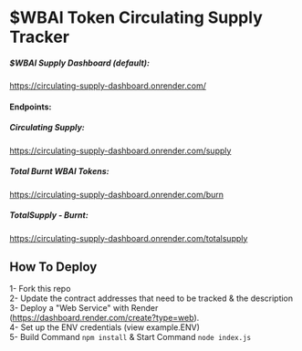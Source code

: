# $WBAI Token Circulating Supply Tracker

##### $WBAI Supply Dashboard (default):
https://circulating-supply-dashboard.onrender.com/

#### Endpoints:
##### Circulating Supply: 
https://circulating-supply-dashboard.onrender.com/supply

##### Total Burnt WBAI Tokens: 
https://circulating-supply-dashboard.onrender.com/burn

##### TotalSupply - Burnt: 
https://circulating-supply-dashboard.onrender.com/totalsupply

## How To Deploy
1- Fork this repo <br> 
2- Update the contract addresses that need to be tracked & the description <br>
3- Deploy a "Web Service" with Render (https://dashboard.render.com/create?type=web). <br>
4- Set up the ENV credentials (view example.ENV) <br>
5- Build Command `npm install` & Start Command `node index.js`
